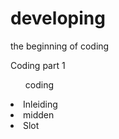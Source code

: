 # developing
<p> the beginning of coding </p>
<head>
Coding part 1 
<br>
</head>

<ul> coding </ul>
<li> Inleiding </li>
<li> midden </li>
<li> Slot </li>
